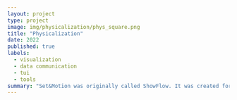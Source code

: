 ```yaml
---
layout: project
type: project
image: img/physicalization/phys_square.png
title: "Physicalization"
date: 2022
published: true
labels:
  - visualization
  - data communication
  - tui
  - tools
summary: "Set&Motion was originally called ShowFlow. It was created for the Student Inovation Contest for UIST conference 2015, where the demo of the tool was presented along with the show *Zee's mystery*. The tool won the award for best Software innovation."
---
```


